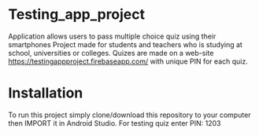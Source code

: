 # Testing_app_project
Application allows users to pass multiple choice quiz using their smartphones
Project made for students and teachers who is studying at school, universities or colleges.
Quizes are made on a web-site https://testingappproject.firebaseapp.com/ with unique PIN for each quiz.

# Installation
To run this project simply clone/download this repository to your computer then IMPORT it in Android Studio.
For testing quiz enter PIN: 1203
